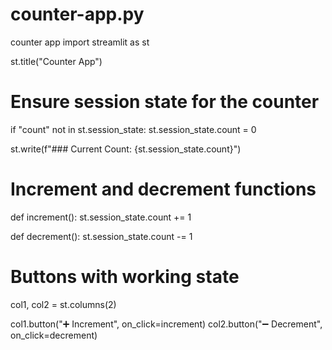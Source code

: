 # counter-app.py
counter app
import streamlit as st

st.title("Counter App")

# Ensure session state for the counter
if "count" not in st.session_state:
    st.session_state.count = 0

st.write(f"### Current Count: {st.session_state.count}")

# Increment and decrement functions
def increment():
    st.session_state.count += 1

def decrement():
    st.session_state.count -= 1

# Buttons with working state
col1, col2 = st.columns(2)

col1.button("➕ Increment", on_click=increment)
col2.button("➖ Decrement", on_click=decrement)
